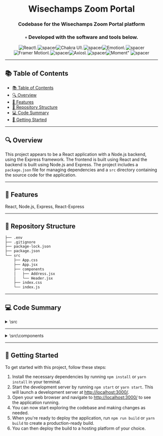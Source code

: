   <div align="center">
  <h1 align="center">Wisechamps Zoom Portal</h1>
  <h3>Codebase for the Wisechamps Zoom Portal platform</h3>
  <h3>◦ Developed with the software and tools below.</h3>
  <p align="center"><img src="https://img.shields.io/badge/-React-004E89?logo=React&style=flat" alt='React\' />
<img src="https://via.placeholder.com/1/0000/00000000" alt="spacer" /><img src="https://img.shields.io/badge/-Chakra%20UI-004E89?logo=Chakra%20UI&style=flat" alt='Chakra UI\' />
<img src="https://via.placeholder.com/1/0000/00000000" alt="spacer" /><img src="https://img.shields.io/badge/-Emotion-004E89?logo=Emotion&style=flat" alt='Emotion\' />
<img src="https://via.placeholder.com/1/0000/00000000" alt="spacer" /><img src="https://img.shields.io/badge/-Framer%20Motion-004E89?logo=Framer%20Motion&style=flat" alt='Framer Motion\' />
<img src="https://via.placeholder.com/1/0000/00000000" alt="spacer" /><img src="https://img.shields.io/badge/-Axios-004E89?logo=Axios&style=flat" alt='Axios\' />
<img src="https://via.placeholder.com/1/0000/00000000" alt="spacer" /><img src="https://img.shields.io/badge/-Moment-004E89?logo=Moment&style=flat" alt='Moment"' />
<img src="https://via.placeholder.com/1/0000/00000000" alt="spacer" />
  </p>
  </div>
  
  ---
  ## 📚 Table of Contents
  - [📚 Table of Contents](#-table-of-contents)
  - [🔍 Overview](#-overview)
  - [🌟 Features](#-features)
  - [📁 Repository Structure](#-repository-structure)
  - [💻 Code Summary](#-code-summary)
  - [🚀 Getting Started](#-getting-started)
  
  ---
  
  
  ## 🔍 Overview

This project appears to be a React application with a Node.js backend, using the Express framework. The frontend is built using React and the backend is built using Node.js and Express. The project includes a `package.json` file for managing dependencies and a `src` directory containing the source code for the application.

---

## 🌟 Features

React, Node.js, Express, React-Express

---

## 📁 Repository Structure

```sh
├── .env
├── .gitignore
├── package-lock.json
├── package.json
└── src
    ├── App.css
    ├── App.jsx
    ├── components
    │   ├── Address.jsx
    │   └── Header.jsx
    ├── index.css
    └── index.js

```

---

## 💻 Code Summary

<details><summary>\src</summary>

| File     | Summary                                                                                                                                                                                                                                     |
| -------- | ------------------------------------------------------------------------------------------------------------------------------------------------------------------------------------------------------------------------------------------- |
| App.jsx  | The code is a React component that renders a form for users to enter their email address and join a Zoom meeting. It also handles the logic for determining the user's grade and whether they have enough quiz balance to join the meeting. |
| index.js | The code creates a React app using Chakra UI, rendering the App component within the ChakraProvider and attaching it to the root element with ID root                                                                                       |

</details>

---

<details><summary>\src\components</summary>

| File        | Summary                                                                                                                                                                                                                                                                                                                                                                  |
| ----------- | ------------------------------------------------------------------------------------------------------------------------------------------------------------------------------------------------------------------------------------------------------------------------------------------------------------------------------------------------------------------------ |
| Address.jsx | The code is a React component that renders an address form for a quiz game. It includes input fields for pincode, flat, street, landmark, city, and state, as well as buttons for submitting the form and skipping it. The component also includes a useEffect hook to handle changes in the address fields and a useState hook to manage the loading state of the form. |
| Header.jsx  | The code defines a React component called Header that renders an image logo with a fade-in animation.                                                                                                                                                                                                                                                                    |

</details>

---

## 🚀 Getting Started

To get started with this project, follow these steps:<br>

1. Install the necessary dependencies by running `npm install` or `yarn install` in your terminal.
2. Start the development server by running `npm start` or `yarn start`. This will launch a development server at <http://localhost:3000/>.
3. Open your web browser and navigate to <http://localhost:3000/> to see the application running.
4. You can now start exploring the codebase and making changes as needed.
5. When you're ready to deploy the application, run `npm run build` or `yarn build` to create a production-ready build.
6. You can then deploy the build to a hosting platform of your choice.
